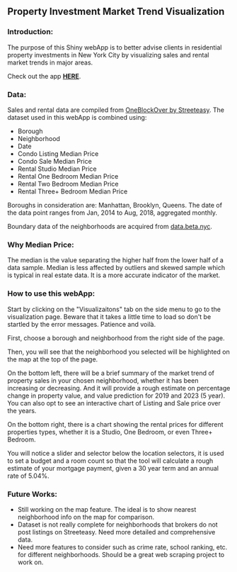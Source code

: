 ## Property Investment Market Trend Visualization

### Introduction:

The purpose of this Shiny webApp is to better advise clients in residential property investments in New York City by visualizing sales and rental market trends in major areas.

Check out the app [**HERE**](https://siyuanli.shinyapps.io/REexplorer/).

### Data:

Sales and rental data are compiled from [OneBlockOver by Streeteasy](https://streeteasy.com/blog/download-data/). The dataset used in this webApp is combined using:

- Borough
- Neighborhood
- Date
- Condo Listing Median Price
- Condo Sale Median Price
- Rental Studio Median Price
- Rental One Bedroom Median Price
- Rental Two Bedroom Median Price
- Rental Three+ Bedroom Median Price

Boroughs in consideration are: Manhattan, Brooklyn, Queens.
The date of the data point ranges from Jan, 2014 to Aug, 2018, aggregated monthly.

Boundary data of the neighborhoods are acquired from [data.beta.nyc](http://data.beta.nyc).

### Why Median Price:

The median is the value separating the higher half from the lower half of a data sample. Median is less affected by outliers and skewed sample which is typical in real estate data. It is a more accurate indicator of the market. 

### How to use this webApp:

Start by clicking on the "Visualizaitons" tab on the side menu to go to the visualization page. Beware that it takes a little time to load so don't be startled by the error messages. Patience and voilà.

First, choose a borough and neighborhood from the right side of the page.

Then, you will see that the neighborhood you selected will be highlighted on the map at the top of the page. 

On the bottom left, there will be a brief summary of the market trend of property sales in your chosen neighborhood, whether it has been increasing or decreasing. And it will provide a rough estimate on percentage change in property value, and value prediction for 2019 and 2023 (5 year). You can also opt to see an interactive chart of Listing and Sale price over the years.

On the bottom right, there is a chart showing the rental prices for different properties types, whether it is a Studio, One Bedroom, or even Three+ Bedroom.

You will notice a slider and selector below the location selectors, it is used to set a budget and a room count so that the tool will calculate a rough estimate of your mortgage payment, given a 30 year term and an annual rate of 5.04%. 

### Future Works:

- Still working on the map feature. The ideal is to show nearest neighborhood info on the map for comparison.
- Dataset is not really complete for neighborhoods that brokers do not post listings on Streeteasy. Need more detailed and comprehensive data.
- Need more features to consider such as crime rate, school ranking, etc. for different neighborhoods. Should be a great web scraping project to work on.